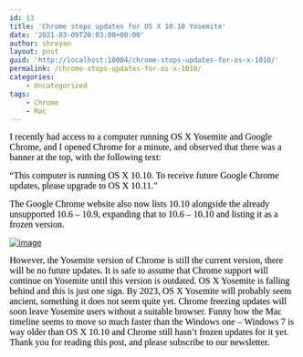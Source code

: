 ```yaml
---
id: 13
title: 'Chrome stops updates for OS X 10.10 Yosemite'
date: '2021-03-09T20:03:00+00:00'
author: shreyan
layout: post
guid: 'http://localhost:10004/chrome-stops-updates-for-os-x-1010/'
permalink: /chrome-stops-updates-for-os-x-1010/
categories:
    - Uncategorized
tags:
    - Chrome
    - Mac
---
```


<font color="#000000" face="Lucida Grande" size="3">I recently had access to a computer running OS X Yosemite and Google Chrome, and I opened Chrome for a minute, and observed that there was a banner at the top, with the following text:</font>

<font color="#000000" face="Lucida Grande" size="3"></font>

<font color="#000000" face="Lucida Grande" size="3">“This computer is running OS X 10.10. To receive future Google Chrome updates, please upgrade to OS X 10.11.”</font>

<font color="#000000" face="Lucida Grande" size="3">The Google Chrome website also now lists 10.10 alongside the already unsupported 10.6 – 10.9, expanding that to 10.6 – 10.10 and listing it as a frozen version.</font>

[![image](https://drive.google.com/uc?id=11GI9sSQWYDcMWy-WcL9RwFz9qu4b0i2Z "image")](https://drive.google.com/uc?id=1WD0CosRT-Az2j4D-8ebrvVOJXmtVVJlC)

 <font color="#000000" face="Lucida Grande" size="3"> However, the Yosemite version of Chrome is still the current version, there will be no future updates. It is safe to assume that Chrome support will continue on Yosemite until this version is outdated. OS X Yosemite is falling behind and this is just one sign. By 2023, OS X Yosemite will probably seem ancient, something it does not seem quite yet. Chrome freezing updates will soon leave Yosemite users without a suitable browser. Funny how the Mac timeline seems to move so much faster than the Windows one – Windows 7 is way older than OS X 10.10 and Chrome still hasn’t frozen updates for it yet. Thank you for reading this post, and please subscribe to our newsletter. </font>